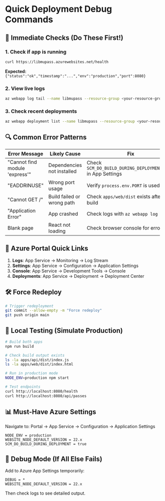 # Quick Deployment Debug Commands

## 🚨 Immediate Checks (Do These First!)

### 1. Check if app is running
```bash
curl https://libmupass.azurewebsites.net/health
```
**Expected:** `{"status":"ok","timestamp":"...","env":"production","port":8080}`

### 2. View live logs
```bash
az webapp log tail --name libmupass --resource-group <your-resource-group>
```

### 3. Check recent deployments
```bash
az webapp deployment list --name libmupass --resource-group <your-resource-group> --output table
```

## 🔍 Common Error Patterns

| Error Message | Likely Cause | Fix |
|--------------|-------------|-----|
| "Cannot find module 'express'" | Dependencies not installed | Check `SCM_DO_BUILD_DURING_DEPLOYMENT=true` in App Settings |
| "EADDRINUSE" | Wrong port usage | Verify `process.env.PORT` is used |
| "Cannot GET /" | Build failed or wrong path | Check `apps/web/dist` exists after build |
| "Application Error" | App crashed | Check logs with `az webapp log tail` |
| Blank page | React not loading | Check browser console for errors |

## 📱 Azure Portal Quick Links

1. **Logs**: App Service → Monitoring → Log Stream
2. **Settings**: App Service → Configuration → Application Settings
3. **Console**: App Service → Development Tools → Console
4. **Deployments**: App Service → Deployment → Deployment Center

## 🛠️ Force Redeploy

```bash
# Trigger redeployment
git commit --allow-empty -m "Force redeploy"
git push origin main
```

## 🔧 Local Testing (Simulate Production)

```bash
# Build both apps
npm run build

# Check build output exists
ls -la apps/api/dist/index.js
ls -la apps/web/dist/index.html

# Run in production mode
NODE_ENV=production npm start

# Test endpoints
curl http://localhost:8080/health
curl http://localhost:8080/api/passes
```

## 📊 Must-Have Azure Settings

Navigate to: Portal → App Service → Configuration → Application Settings

```
NODE_ENV = production
WEBSITE_NODE_DEFAULT_VERSION = 22.x
SCM_DO_BUILD_DURING_DEPLOYMENT = true
```

## 🐛 Debug Mode (If All Else Fails)

Add to Azure App Settings temporarily:
```
DEBUG = *
WEBSITE_NODE_DEFAULT_VERSION = 22.x
```

Then check logs to see detailed output.
